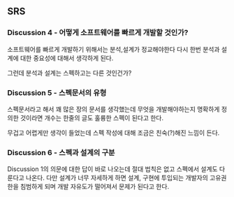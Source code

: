 ## SRS

### Discussion 4 - 어떻게 소프트웨어를 빠르게 개발할 것인가?

소프트웨어를 빠르게 개발하기 위해서는 분석,설계가 정교해야한다
다시 한번 분석과 설계에 대한 중요성에 대해서 생각하게 된다.

그런데 분석과 설계는 스펙하고는 다른 것인건가?

### Discussion 5 - 스펙문서의 유형

스펙문서라고 해서 꽤 많은 장의 문서를 생각했는데 무엇을 개발해야하는지 명확하게 정의한 것이라면 개수는 한줄의 글도 훌륭한 스펙이 된다고 한다.

무겁고 어렵게만 생각이 들었는데 스펙 작성에 대해 조금은 친숙(?)해진 느낌이 든다.


### Discussion 6 - 스펙과 설계의 구분

Discussion 1의 의문에 대한 답이 바로 나오는데 절대 법칙은 없고 스펙에서 설계도 다룬다고 나온다. 다만 설계가 너무 자세하게 하면 설계, 구현에 투입되는 개발자의 고유권한을 침범하게 되며 개발 자유도가 떨어져서 문제가 된다고 한다.



